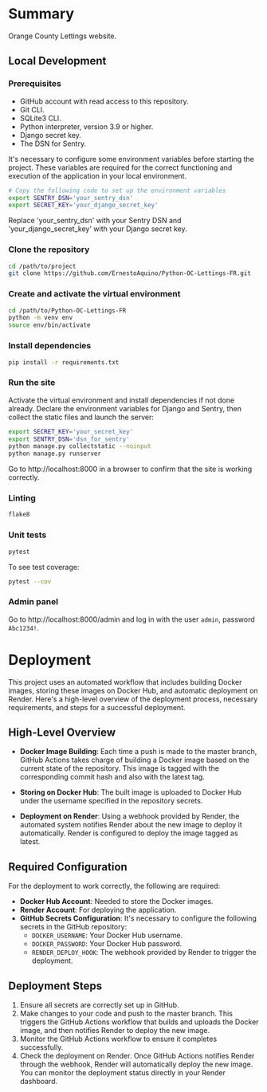 
# Summary
Orange County Lettings website.

## Local Development

### Prerequisites
- GitHub account with read access to this repository.
- Git CLI.
- SQLite3 CLI.
- Python interpreter, version 3.9 or higher.
- Django secret key.
- The DSN for Sentry.

It's necessary to configure some environment variables before starting the project. These variables are required for the correct functioning and execution of the application in your local environment.

```bash
# Copy the following code to set up the environment variables
export SENTRY_DSN='your_sentry_dsn'
export SECRET_KEY='your_django_secret_key'
```
Replace 'your_sentry_dsn' with your Sentry DSN and 'your_django_secret_key' with your Django secret key.

### Clone the repository
```bash
cd /path/to/project
git clone https://github.com/ErnestoAquino/Python-OC-Lettings-FR.git
```

### Create and activate the virtual environment
```bash
cd /path/to/Python-OC-Lettings-FR
python -m venv env
source env/bin/activate
```

### Install dependencies
```bash
pip install -r requirements.txt
```

### Run the site
Activate the virtual environment and install dependencies if not done already. Declare the environment variables for Django and Sentry, then collect the static files and launch the server:

```bash
export SECRET_KEY='your_secret_key'
export SENTRY_DSN='dsn_for_sentry'
python manage.py collectstatic --noinput
python manage.py runserver
```
Go to http://localhost:8000 in a browser to confirm that the site is working correctly.

### Linting
```bash
flake8
```

### Unit tests
```bash
pytest
```
To see test coverage:
```bash
pytest --cov
```

### Admin panel
Go to http://localhost:8000/admin and log in with the user `admin`, password `Abc1234!`.


# Deployment
This project uses an automated workflow that includes building Docker images, storing these images on Docker Hub, and automatic deployment on Render. Here's a high-level overview of the deployment process, necessary requirements, and steps for a successful deployment.

## High-Level Overview
- **Docker Image Building**: Each time a push is made to the master branch, GitHub Actions takes charge of building a Docker image based on the current state of the repository. This image is tagged with the corresponding commit hash and also with the latest tag.

- **Storing on Docker Hub**: The built image is uploaded to Docker Hub under the username specified in the repository secrets.

- **Deployment on Render**: Using a webhook provided by Render, the automated system notifies Render about the new image to deploy it automatically. Render is configured to deploy the image tagged as latest.

## Required Configuration
For the deployment to work correctly, the following are required:

- **Docker Hub Account**: Needed to store the Docker images.
- **Render Account**: For deploying the application.
- **GitHub Secrets Configuration**: It's necessary to configure the following secrets in the GitHub repository:
  - `DOCKER_USERNAME`: Your Docker Hub username.
  - `DOCKER_PASSWORD`: Your Docker Hub password.
  - `RENDER_DEPLOY_HOOK`: The webhook provided by Render to trigger the deployment.

## Deployment Steps
1. Ensure all secrets are correctly set up in GitHub.
2. Make changes to your code and push to the master branch. This triggers the GitHub Actions workflow that builds and uploads the Docker image, and then notifies Render to deploy the new image.
3. Monitor the GitHub Actions workflow to ensure it completes successfully.
4. Check the deployment on Render. Once GitHub Actions notifies Render through the webhook, Render will automatically deploy the new image. You can monitor the deployment status directly in your Render dashboard.
